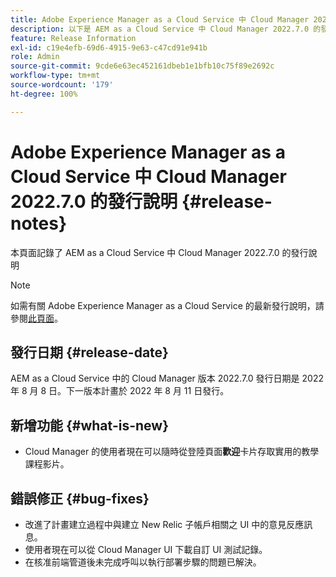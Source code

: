 ```yaml
---
title: Adobe Experience Manager as a Cloud Service 中 Cloud Manager 2022.7.0 的發行說明
description: 以下是 AEM as a Cloud Service 中 Cloud Manager 2022.7.0 的發行說明。
feature: Release Information
exl-id: c19e4efb-69d6-4915-9e63-c47cd91e941b
role: Admin
source-git-commit: 9cde6e63ec452161dbeb1e1bfb10c75f89e2692c
workflow-type: tm+mt
source-wordcount: '179'
ht-degree: 100%

---
```


# Adobe Experience Manager as a Cloud Service 中 Cloud Manager 2022.7.0 的發行說明 {#release-notes}

本頁面記錄了 AEM as a Cloud Service 中 Cloud Manager 2022.7.0 的發行說明

>[!NOTE]
>
>如需有關 Adobe Experience Manager as a Cloud Service 的最新發行說明，請參閱[此頁面](/help/release-notes/release-notes-cloud/release-notes-current.md)。

## 發行日期 {#release-date}

AEM as a Cloud Service 中的 Cloud Manager 版本 2022.7.0 發行日期是 2022 年 8 月 8 日。下一版本計畫於 2022 年 8 月 11 日發行。

## 新增功能 {#what-is-new}

* Cloud Manager 的使用者現在可以隨時從登陸頁面&#x200B;**歡迎**&#x200B;卡片存取實用的教學課程影片。

## 錯誤修正 {#bug-fixes}

* 改進了計畫建立過程中與建立 New Relic 子帳戶相關之 UI 中的意見反應訊息。
* 使用者現在可以從 Cloud Manager UI 下載自訂 UI 測試記錄。
* 在核准前端管道後未完成呼叫以執行部署步驟的問題已解決。

